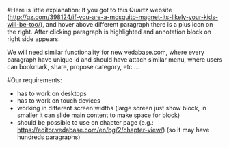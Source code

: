 #Here is little explanation:
If you got to this Quartz website 
(http://qz.com/398124/if-you-are-a-mosquito-magnet-its-likely-your-kids-will-be-too/), 
and hover above different paragraph there is a plus icon on the right. 
After clicking paragraph is highlighted and annotation block on right 
side appears.

We will need similar functionality for new vedabase.com, where every 
paragraph have unique id and should have attach similar menu, where 
users can bookmark, share, propose category, etc....

#Our requirements:
- has to work on desktops
- has to work on touch devices
- working in different screen widths (large screen just show block, in 
smaller it can slide main content to make space for block)
- should be possible to use on chapter page (e.g.: 
https://editor.vedabase.com/en/bg/2/chapter-view/) (so it may have 
hundreds paragraphs)
